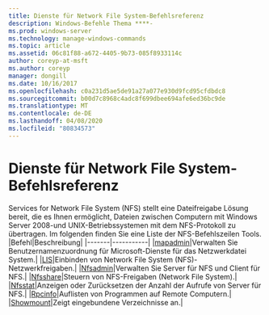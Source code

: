 ```yaml
---
title: Dienste für Network File System-Befehlsreferenz
description: Windows-Befehle Thema ****-
ms.prod: windows-server
ms.technology: manage-windows-commands
ms.topic: article
ms.assetid: 06c81f88-a672-4405-9b73-085f8933114c
author: coreyp-at-msft
ms.author: coreyp
manager: dongill
ms.date: 10/16/2017
ms.openlocfilehash: c0a231d5ae5de91a27a077e930d9fcd95cfdbdc8
ms.sourcegitcommit: b00d7c8968c4adc8f699dbee694afe6ed36bc9de
ms.translationtype: MT
ms.contentlocale: de-DE
ms.lasthandoff: 04/08/2020
ms.locfileid: "80834573"
---
```

# <a name="services-for-network-file-system-command-reference"></a>Dienste für Network File System-Befehlsreferenz
Services for Network File System (NFS) stellt eine Dateifreigabe Lösung bereit, die es Ihnen ermöglicht, Dateien zwischen Computern mit Windows Server 2008-und UNIX-Betriebssystemen mit dem NFS-Protokoll zu übertragen.
Im folgenden finden Sie eine Liste der NFS-Befehlszeilen Tools.
|Befehl|Beschreibung|
|-------|-----------|
|[mapadmin](mapadmin.md)|Verwalten Sie Benutzernamenzuordnung für Microsoft-Dienste für das Netzwerkdatei System.|
|[LIS](mount.md)|Einbinden von Network File System (NFS)-Netzwerkfreigaben.|
|[Nfsadmin](nfsadmin.md)|Verwalten Sie Server für NFS und Client für NFS.|
|[Nfsshare](nfsshare.md)|Steuern von NFS-Freigaben (Network File System).|
|[Nfsstat](nfsstat.md)|Anzeigen oder Zurücksetzen der Anzahl der Aufrufe von Server für NFS.|
|[Rpcinfo](rpcinfo.md)|Auflisten von Programmen auf Remote Computern.|
|[Showmount](showmount.md)|Zeigt eingebundene Verzeichnisse an.|